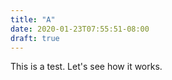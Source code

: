 ```yaml
---
title: "A"
date: 2020-01-23T07:55:51-08:00
draft: true
---
```


This is a test. Let's see how it works. 
